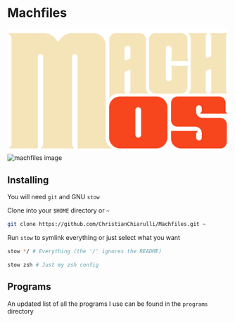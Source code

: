 # Machfiles
![machfiles_logo](./MACH_OS.png)
![machfiles image](./machfiles.png)

## Installing

You will need `git` and GNU `stow`

Clone into your `$HOME` directory or `~`

```bash
git clone https://github.com/ChristianChiarulli/Machfiles.git ~
```

Run `stow` to symlink everything or just select what you want

```bash
stow */ # Everything (the '/' ignores the README)
```

```bash
stow zsh # Just my zsh config
```

## Programs

An updated list of all the programs I use can be found in the `programs` directory
